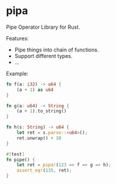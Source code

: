 # pipa

Pipe Operator Library for Rust.

Features:
- Pipe things into chain of functions.
- Support different types.
- ...

Example:
```rust
fn f(a: i32) -> u64 {
    (a + 1) as u64
}

fn g(a: u64) -> String {
    (a + 1).to_string()
}

fn h(s: String) -> u64 {
    let ret = s.parse::<u64>();
    ret.unwrap() + 10
}

#[test]
fn pipe() {
    let ret = pipa!(123 => f => g => h);
    assert_eq!(135, ret);
}
```
